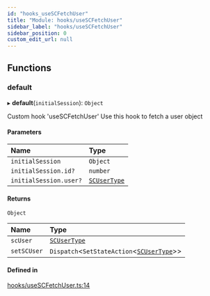 ```yaml
---
id: "hooks_useSCFetchUser"
title: "Module: hooks/useSCFetchUser"
sidebar_label: "hooks/useSCFetchUser"
sidebar_position: 0
custom_edit_url: null
---
```


## Functions

### default

▸ **default**(`initialSession`): `Object`

Custom hook 'useSCFetchUser'
Use this hook to fetch a user object

#### Parameters

| Name | Type |
| :------ | :------ |
| `initialSession` | `Object` |
| `initialSession.id?` | `number` |
| `initialSession.user?` | [`SCUserType`](../interfaces/types_user.SCUserType) |

#### Returns

`Object`

| Name | Type |
| :------ | :------ |
| `scUser` | [`SCUserType`](../interfaces/types_user.SCUserType) |
| `setSCUser` | `Dispatch`<`SetStateAction`<[`SCUserType`](../interfaces/types_user.SCUserType)\>\> |

#### Defined in

[hooks/useSCFetchUser.ts:14](https://github.com/selfcommunity/community-ui/blob/7f26f69/packages/sc-core/src/hooks/useSCFetchUser.ts#L14)
